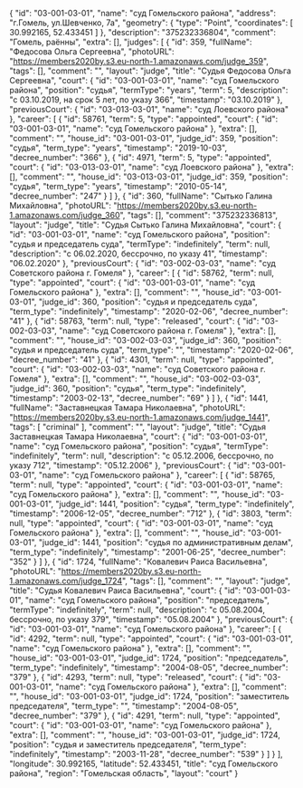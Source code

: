 {
    "id": "03-001-03-01",
    "name": "суд Гомельского района",
    "address": "г.Гомель, ул.Шевченко, 7а",
    "geometry": {
        "type": "Point",
        "coordinates": [
            30.992165,
            52.433451
        ]
    },
    "description": "375232336804",
    "comment": "Гомель, раённы",
    "extra": [],
    "judges": [
        {
            "id": 359,
            "fullName": "Федосова Ольга Сергеевна",
            "photoURL": "https://members2020by.s3.eu-north-1.amazonaws.com/judge_359",
            "tags": [],
            "comment": "",
            "layout": "judge",
            "title": "Судья Федосова Ольга Сергеевна",
            "court": {
                "id": "03-001-03-01",
                "name": "суд Гомельского района",
                "position": "судья",
                "termType": "years",
                "term": 5,
                "description": "c 03.10.2019, на срок 5 лет, по указу 366",
                "timestamp": "03.10.2019"
            },
            "previousCourt": {
                "id": "03-013-03-01",
                "name": "суд Лоевского района"
            },
            "career": [
                {
                    "id": 58761,
                    "term": 5,
                    "type": "appointed",
                    "court": {
                        "id": "03-001-03-01",
                        "name": "суд Гомельского района"
                    },
                    "extra": [],
                    "comment": "",
                    "house_id": "03-001-03-01",
                    "judge_id": 359,
                    "position": "судья",
                    "term_type": "years",
                    "timestamp": "2019-10-03",
                    "decree_number": "366"
                },
                {
                    "id": 4971,
                    "term": 5,
                    "type": "appointed",
                    "court": {
                        "id": "03-013-03-01",
                        "name": "суд Лоевского района"
                    },
                    "extra": [],
                    "comment": "",
                    "house_id": "03-013-03-01",
                    "judge_id": 359,
                    "position": "судья",
                    "term_type": "years",
                    "timestamp": "2010-05-14",
                    "decree_number": "247"
                }
            ]
        },
        {
            "id": 360,
            "fullName": "Сытько Галина Михайловна",
            "photoURL": "https://members2020by.s3.eu-north-1.amazonaws.com/judge_360",
            "tags": [],
            "comment": "375232336813",
            "layout": "judge",
            "title": "Судья Сытько Галина Михайловна",
            "court": {
                "id": "03-001-03-01",
                "name": "суд Гомельского района",
                "position": "судья и председатель суда",
                "termType": "indefinitely",
                "term": null,
                "description": "c 06.02.2020, бессрочно, по указу 41",
                "timestamp": "06.02.2020"
            },
            "previousCourt": {
                "id": "03-002-03-03",
                "name": "суд Советского района г. Гомеля"
            },
            "career": [
                {
                    "id": 58762,
                    "term": null,
                    "type": "appointed",
                    "court": {
                        "id": "03-001-03-01",
                        "name": "суд Гомельского района"
                    },
                    "extra": [],
                    "comment": "",
                    "house_id": "03-001-03-01",
                    "judge_id": 360,
                    "position": "судья и председатель суда",
                    "term_type": "indefinitely",
                    "timestamp": "2020-02-06",
                    "decree_number": "41"
                },
                {
                    "id": 58763,
                    "term": null,
                    "type": "released",
                    "court": {
                        "id": "03-002-03-03",
                        "name": "суд Советского района г. Гомеля"
                    },
                    "extra": [],
                    "comment": "",
                    "house_id": "03-002-03-03",
                    "judge_id": 360,
                    "position": "судья и председатель суда",
                    "term_type": "",
                    "timestamp": "2020-02-06",
                    "decree_number": "41"
                },
                {
                    "id": 4301,
                    "term": null,
                    "type": "appointed",
                    "court": {
                        "id": "03-002-03-03",
                        "name": "суд Советского района г. Гомеля"
                    },
                    "extra": [],
                    "comment": "",
                    "house_id": "03-002-03-03",
                    "judge_id": 360,
                    "position": "судья",
                    "term_type": "indefinitely",
                    "timestamp": "2003-02-13",
                    "decree_number": "69"
                }
            ]
        },
        {
            "id": 1441,
            "fullName": "Заставнецкая Тамара Николаевна",
            "photoURL": "https://members2020by.s3.eu-north-1.amazonaws.com/judge_1441",
            "tags": [
                "criminal"
            ],
            "comment": "",
            "layout": "judge",
            "title": "Судья Заставнецкая Тамара Николаевна",
            "court": {
                "id": "03-001-03-01",
                "name": "суд Гомельского района",
                "position": "судья",
                "termType": "indefinitely",
                "term": null,
                "description": "c 05.12.2006, бессрочно, по указу 712",
                "timestamp": "05.12.2006"
            },
            "previousCourt": {
                "id": "03-001-03-01",
                "name": "суд Гомельского района"
            },
            "career": [
                {
                    "id": 58765,
                    "term": null,
                    "type": "appointed",
                    "court": {
                        "id": "03-001-03-01",
                        "name": "суд Гомельского района"
                    },
                    "extra": [],
                    "comment": "",
                    "house_id": "03-001-03-01",
                    "judge_id": 1441,
                    "position": "судья",
                    "term_type": "indefinitely",
                    "timestamp": "2006-12-05",
                    "decree_number": "712"
                },
                {
                    "id": 3803,
                    "term": null,
                    "type": "appointed",
                    "court": {
                        "id": "03-001-03-01",
                        "name": "суд Гомельского района"
                    },
                    "extra": [],
                    "comment": "",
                    "house_id": "03-001-03-01",
                    "judge_id": 1441,
                    "position": "судья по административным делам",
                    "term_type": "indefinitely",
                    "timestamp": "2001-06-25",
                    "decree_number": "352"
                }
            ]
        },
        {
            "id": 1724,
            "fullName": "Ковалевич Раиса Васильевна",
            "photoURL": "https://members2020by.s3.eu-north-1.amazonaws.com/judge_1724",
            "tags": [],
            "comment": "",
            "layout": "judge",
            "title": "Судья Ковалевич Раиса Васильевна",
            "court": {
                "id": "03-001-03-01",
                "name": "суд Гомельского района",
                "position": "председатель",
                "termType": "indefinitely",
                "term": null,
                "description": "c 05.08.2004, бессрочно, по указу 379",
                "timestamp": "05.08.2004"
            },
            "previousCourt": {
                "id": "03-001-03-01",
                "name": "суд Гомельского района"
            },
            "career": [
                {
                    "id": 4292,
                    "term": null,
                    "type": "appointed",
                    "court": {
                        "id": "03-001-03-01",
                        "name": "суд Гомельского района"
                    },
                    "extra": [],
                    "comment": "",
                    "house_id": "03-001-03-01",
                    "judge_id": 1724,
                    "position": "председатель",
                    "term_type": "indefinitely",
                    "timestamp": "2004-08-05",
                    "decree_number": "379"
                },
                {
                    "id": 4293,
                    "term": null,
                    "type": "released",
                    "court": {
                        "id": "03-001-03-01",
                        "name": "суд Гомельского района"
                    },
                    "extra": [],
                    "comment": "",
                    "house_id": "03-001-03-01",
                    "judge_id": 1724,
                    "position": "заместитель председателя",
                    "term_type": "",
                    "timestamp": "2004-08-05",
                    "decree_number": "379"
                },
                {
                    "id": 4291,
                    "term": null,
                    "type": "appointed",
                    "court": {
                        "id": "03-001-03-01",
                        "name": "суд Гомельского района"
                    },
                    "extra": [],
                    "comment": "",
                    "house_id": "03-001-03-01",
                    "judge_id": 1724,
                    "position": "судья и заместитель председателя",
                    "term_type": "indefinitely",
                    "timestamp": "2003-11-28",
                    "decree_number": "539"
                }
            ]
        }
    ],
    "longitude": 30.992165,
    "latitude": 52.433451,
    "title": "суд Гомельского района",
    "region": "Гомельская область",
    "layout": "court"
}